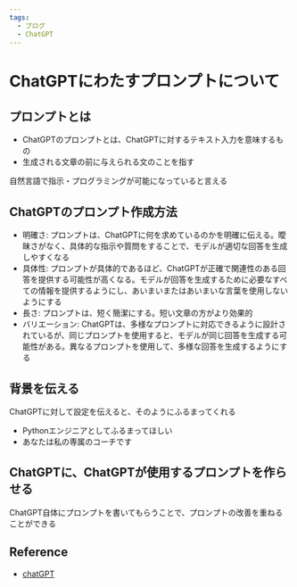 ```yaml
---
tags:
  - ブログ
  - ChatGPT
---
```


# ChatGPTにわたすプロンプトについて

## プロンプトとは

- ChatGPTのプロンプトとは、ChatGPTに対するテキスト入力を意味するもの
- 生成される文章の前に与えられる文のことを指す

自然言語で指示・プログラミングが可能になっていると言える

## ChatGPTのプロンプト作成方法

- 明確さ: プロンプトは、ChatGPTに何を求めているのかを明確に伝える。曖昧さがなく、具体的な指示や質問をすることで、モデルが適切な回答を生成しやすくなる
- 具体性: プロンプトが具体的であるほど、ChatGPTが正確で関連性のある回答を提供する可能性が高くなる。モデルが回答を生成するために必要なすべての情報を提供するようにし、あいまいまたはあいまいな言葉を使用しないようにする
- 長さ: プロンプトは、短く簡潔にする。短い文章の方がより効果的
- バリエーション: ChatGPTは、多様なプロンプトに対応できるように設計されているが、同じプロンプトを使用すると、モデルが同じ回答を生成する可能性がある。異なるプロンプトを使用して、多様な回答を生成するようにする

## 背景を伝える

ChatGPTに対して設定を伝えると、そのようにふるまってくれる

- Pythonエンジニアとしてふるまってほしい
- あなたは私の専属のコーチです

## ChatGPTに、ChatGPTが使用するプロンプトを作らせる

ChatGPT自体にプロンプトを書いてもらうことで、プロンプトの改善を重ねることができる

## Reference
- [chatGPT](https://chat.openai.com/chat)